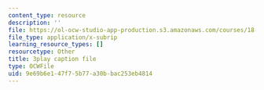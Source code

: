 ```yaml
---
content_type: resource
description: ''
file: https://ol-ocw-studio-app-production.s3.amazonaws.com/courses/18-03sc-differential-equations-fall-2011/9e69b6e147f75b77a30bbac253eb4814_te6Mplq3DCU.vtt
file_type: application/x-subrip
learning_resource_types: []
resourcetype: Other
title: 3play caption file
type: OCWFile
uid: 9e69b6e1-47f7-5b77-a30b-bac253eb4814
---
```

